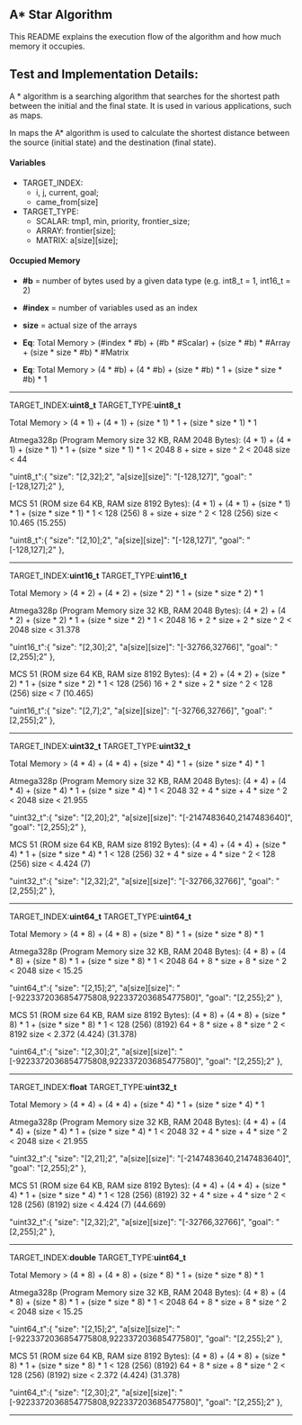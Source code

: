 ## A* Star Algorithm
This README explains the execution flow of the algorithm and how much memory it occupies.

## Test and Implementation Details:
A * algorithm is a searching algorithm that searches for the shortest path between the initial and the final state. It is used in various applications, such as maps.

In maps the A* algorithm is used to calculate the shortest distance between the source (initial state) and the destination (final state).

#### Variables
* TARGET_INDEX:  
	- i, j, current, goal;
	- came_from[size]
* TARGET_TYPE:
	- SCALAR: tmp1, min, priority, frontier_size;  
	- ARRAY: frontier[size];
	- MATRIX: a[size][size];

#### Occupied Memory
* **#b** = number of bytes used by a given data type (e.g. int8_t = 1, int16_t = 2)  
* **#index** = number of variables used as an index  
* **size** = actual size of the arrays  

* **Eq**: Total Memory > (#index * #b) + (#b * #Scalar) + (size * #b) * #Array + (size * size * #b) * #Matrix
* **Eq**: Total Memory > (4 * #b) + (4 * #b) + (size * #b) * 1 + (size * size * #b) * 1

****************************************************************************
TARGET_INDEX:<b>uint8_t</b>
TARGET_TYPE:<b>uint8_t</b>

Total Memory > (4 * 1) + (4 * 1) + (size * 1) * 1 + (size * size * 1) * 1

Atmega328p (Program Memory size 32 KB, RAM 2048 Bytes):
(4 * 1) + (4 * 1) + (size * 1) * 1  + (size * size * 1) * 1 < 2048
8 + size + size ^ 2 < 2048
size < 44

"uint8_t":{
	"size": "[2,32];2",
	"a[size][size]": "[-128,127]",
	"goal": "[-128,127];2"
},

MCS 51 (ROM size 64 KB, RAM size 8192 Bytes):
(4 * 1) + (4 * 1) + (size * 1) * 1  + (size * size * 1) * 1 < 128 (256)
8 + size + size ^ 2 < 128 (256)
size < 10.465 (15.255)

"uint8_t":{
	"size": "[2,10];2",
	"a[size][size]": "[-128,127]",
	"goal": "[-128,127];2"
},

****************************************************************************
TARGET_INDEX:<b>uint16_t</b>
TARGET_TYPE:<b>uint16_t</b>

Total Memory > (4 * 2) + (4 * 2) + (size * 2) * 1 + (size * size * 2) * 1

Atmega328p (Program Memory size 32 KB, RAM 2048 Bytes):
(4 * 2) + (4 * 2) + (size * 2) * 1  + (size * size * 2) * 1 < 2048
16 + 2 * size + 2 * size ^ 2 < 2048
size < 31.378

"uint16_t":{
	"size": "[2,30];2",
	"a[size][size]": "[-32766,32766]",
	"goal": "[2,255];2"
},

MCS 51 (ROM size 64 KB, RAM size 8192 Bytes):
(4 * 2) + (4 * 2) + (size * 2) * 1  + (size * size * 2) * 1 < 128 (256)
16 + 2 * size + 2 * size ^ 2 < 128 (256)
size < 7 (10.465)

"uint16_t":{
	"size": "[2,7];2",
	"a[size][size]": "[-32766,32766]",
	"goal": "[2,255];2"
},

****************************************************************************
TARGET_INDEX:<b>uint32_t</b>
TARGET_TYPE:<b>uint32_t</b>

Total Memory > (4 * 4) + (4 * 4) + (size * 4) * 1 + (size * size * 4) * 1

Atmega328p (Program Memory size 32 KB, RAM 2048 Bytes):
(4 * 4) + (4 * 4) + (size * 4) * 1  + (size * size * 4) * 1 < 2048
32 + 4 * size + 4 * size ^ 2 < 2048
size < 21.955

"uint32_t":{
	"size": "[2,20];2",
	"a[size][size]": "[-2147483640,2147483640]",
	"goal": "[2,255];2"
},

MCS 51 (ROM size 64 KB, RAM size 8192 Bytes):
(4 * 4) + (4 * 4) + (size * 4) * 1  + (size * size * 4) * 1 < 128 (256)
32 + 4 * size + 4 * size ^ 2 < 128 (256)
size < 4.424 (7)

"uint32_t":{
	"size": "[2,32];2",
	"a[size][size]": "[-32766,32766]",
	"goal": "[2,255];2"
},

****************************************************************************
TARGET_INDEX:<b>uint64_t</b>
TARGET_TYPE:<b>uint64_t</b>

Total Memory > (4 * 8) + (4 * 8) + (size * 8) * 1 + (size * size * 8) * 1

Atmega328p (Program Memory size 32 KB, RAM 2048 Bytes):
(4 * 8) + (4 * 8) + (size * 8) * 1  + (size * size * 8) * 1 < 2048
64 + 8 * size + 8 * size ^ 2 < 2048
size < 15.25

"uint64_t":{
	"size": "[2,15];2",
	"a[size][size]": "[-9223372036854775808,922337203685477580]",
	"goal": "[2,255];2"
},

MCS 51 (ROM size 64 KB, RAM size 8192 Bytes):
(4 * 8) + (4 * 8) + (size * 8) * 1  + (size * size * 8) * 1 < 128 (256) (8192)
64 + 8 * size + 8 * size ^ 2 < 8192
size < 2.372 (4.424) (31.378)

"uint64_t":{
	"size": "[2,30];2",
	"a[size][size]": "[-9223372036854775808,922337203685477580]",
	"goal": "[2,255];2"
},

****************************************************************************
TARGET_INDEX:<b>float</b>
TARGET_TYPE:<b>uint32_t</b>

Total Memory > (4 * 4) + (4 * 4) + (size * 4) * 1 + (size * size * 4) * 1

Atmega328p (Program Memory size 32 KB, RAM 2048 Bytes):
(4 * 4) + (4 * 4) + (size * 4) * 1  + (size * size * 4) * 1 < 2048
32 + 4 * size + 4 * size ^ 2 < 2048
size < 21.955

"uint32_t":{
	"size": "[2,21];2",
	"a[size][size]": "[-2147483640,2147483640]",
	"goal": "[2,255];2"
},

MCS 51 (ROM size 64 KB, RAM size 8192 Bytes):
(4 * 4) + (4 * 4) + (size * 4) * 1  + (size * size * 4) * 1 <  128 (256) (8192)
32 + 4 * size + 4 * size ^ 2 <  128 (256) (8192)
size < 4.424 (7) (44.669)

"uint32_t":{
	"size": "[2,32];2",
	"a[size][size]": "[-32766,32766]",
	"goal": "[2,255];2"
},

****************************************************************************
TARGET_INDEX:<b>double</b>
TARGET_TYPE:<b>uint64_t</b>

Total Memory > (4 * 8) + (4 * 8) + (size * 8) * 1 + (size * size * 8) * 1

Atmega328p (Program Memory size 32 KB, RAM 2048 Bytes):
(4 * 8) + (4 * 8) + (size * 8) * 1  + (size * size * 8) * 1 < 2048
64 + 8 * size + 8 * size ^ 2 < 2048
size < 15.25

"uint64_t":{
	"size": "[2,15];2",
	"a[size][size]": "[-9223372036854775808,922337203685477580]",
	"goal": "[2,255];2"
},

MCS 51 (ROM size 64 KB, RAM size 8192 Bytes):
(4 * 8) + (4 * 8) + (size * 8) * 1  + (size * size * 8) * 1 <  128 (256) (8192)
64 + 8 * size + 8 * size ^ 2 <  128 (256) (8192)
size < 2.372 (4.424) (31.378)

"uint64_t":{
	"size": "[2,30];2",
	"a[size][size]": "[-9223372036854775808,922337203685477580]",
	"goal": "[2,255];2"
},

****************************************************************************